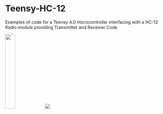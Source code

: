 # Teensy-HC-12
Examples of code for a Teensy 4.0 microcontroller interfacing with a HC-12 Radio module providing Transmitter and Receiver Code

<img src="https://user-images.githubusercontent.com/73143248/230800347-7e16826a-118e-4ef7-bd3e-61209bc0a2ed.jpg" width=25% height=25%  >  <img src="https://user-images.githubusercontent.com/73143248/230800477-128152ab-60d6-480f-8d48-b0f344e66615.png" >

